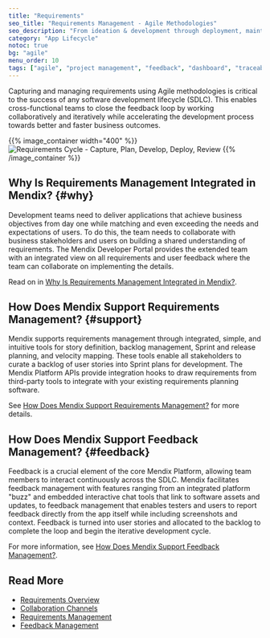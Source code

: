 ```yaml
---
title: "Requirements"
seo_title: "Requirements Management - Agile Methodologies"
seo_description: "From ideation & development through deployment, maintenance, & analytics, Mendix supports Agile project management, governance tools, & feedback loops."
category: "App Lifecycle"
notoc: true
bg: "agile"
menu_order: 10
tags: ["agile", "project management", "feedback", "dashboard", "traceability"]
---
```


Capturing and managing requirements using Agile methodologies is critical to the success of any software development lifecycle (SDLC). This enables cross-functional teams to close the feedback loop by working collaboratively and iteratively while accelerating the development process towards better and faster business outcomes.

{{% image_container width="400" %}}
![Requirements Cycle - Capture, Plan, Develop, Deploy, Review](attachments/cycle-1.png)
{{% /image_container %}}

## Why Is Requirements Management Integrated in Mendix? {#why}

Development teams need to deliver applications that achieve business objectives from day one while matching and even exceeding the needs and expectations of users. To do this, the team needs to collaborate with business stakeholders and users on building a shared understanding of requirements. The Mendix Developer Portal provides the extended team with an integrated view on all requirements and user feedback where the team can collaborate on implementing the details.

Read on in [Why Is Requirements Management Integrated in Mendix?](requirements-overview#why).

## How Does Mendix Support Requirements Management? {#support}

Mendix supports requirements management through integrated, simple, and intuitive tools for story definition, backlog management, Sprint and release planning, and velocity mapping. These tools enable all stakeholders to curate a backlog of user stories into Sprint plans for development. The Mendix Platform APIs provide integration hooks to draw requirements from third-party tools to integrate with your existing requirements planning software.

See [How Does Mendix Support Requirements Management?](requirements-management#requirements-management) for more details.

## How Does Mendix Support Feedback Management? {#feedback}

Feedback is a crucial element of the core Mendix Platform, allowing team members to interact continuously across the SDLC. Mendix facilitates feedback management with features ranging from an integrated platform "buzz" and embedded interactive chat tools that link to software assets and updates, to feedback management that enables testers and users to report feedback directly from the app itself while including screenshots and context. Feedback is turned into user stories and allocated to the backlog to complete the loop and begin the iterative development cycle.

For more information, see [How Does Mendix Support Feedback Management?](feedback-management#feedback-management).

## Read More

* [Requirements Overview](requirements-overview)
* [Collaboration Channels](collaboration-channels)
* [Requirements Management](requirements-management)
* [Feedback Management](feedback-management)
